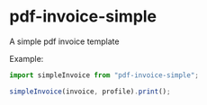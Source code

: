# pdf-invoice-simple
A simple pdf invoice template

Example:

```javascript
import simpleInvoice from "pdf-invoice-simple";

simpleInvoice(invoice, profile).print();
```
